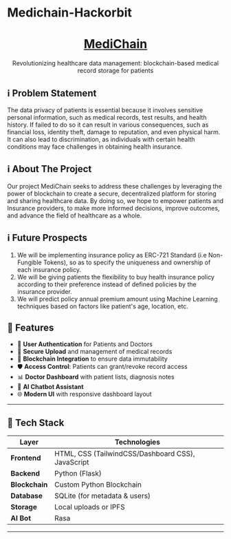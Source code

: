 # Medichain-Hackorbit

<p align="center">
  <h1 align="center"><a href="https://medichain.biz/" target="_blank">MediChain</a></h1>
  <p align="center">
    Revolutionizing healthcare data management: blockchain-based medical record storage for patients 
  
  </p>
</p>

## ℹ Problem Statement

The data privacy of patients is essential because it involves sensitive personal information, such as medical records, test results, and health history. If failed to do so it can result in various consequences, such as financial loss, identity theft, damage to reputation, and even physical harm. It can also lead to discrimination, as individuals with certain health conditions may face challenges in obtaining health insurance.

## ℹ About The Project

Our project MediChain seeks to address these challenges by leveraging the power of blockchain to create a secure, decentralized platform for storing and sharing healthcare data. By doing so, we hope to empower patients and Insurance providers, to make more informed decisions, improve outcomes, and advance the field of healthcare as a whole.

## ℹ Future Prospects
1. We will be implementing insurance policy as ERC-721 Standard (i.e Non-Fungible Tokens), so as to specify the uniqueness and ownership of each insurance policy.
2. We will be giving patients the flexibility to buy health insurance policy according to their preference instead of defined policies by the insurance provider.
3. We will predict policy annual premium amount using Machine Learning techniques based on factors like patient's age, location, etc.

## 🚀 Features

- 👤 **User Authentication** for Patients and Doctors
- 📁 **Secure Upload** and management of medical records
- 🔗 **Blockchain Integration** to ensure data immutability
- 🛡️ **Access Control**: Patients can grant/revoke record access
- 📊 **Doctor Dashboard** with patient lists, diagnosis notes
- 🤖 **AI Chatbot Assistant** 
- 🌐 **Modern UI** with responsive dashboard layout

---

## 🧱 Tech Stack

| Layer         | Technologies                         |
|--------------|--------------------------------------|
| **Frontend**  | HTML, CSS (TailwindCSS/Dashboard CSS), JavaScript |
| **Backend**   | Python (Flask)                      |
| **Blockchain**| Custom Python Blockchain            |
| **Database**  | SQLite  (for metadata & users)      |
| **Storage**   | Local uploads or IPFS               |
| **AI Bot**    | Rasa                                |

---
